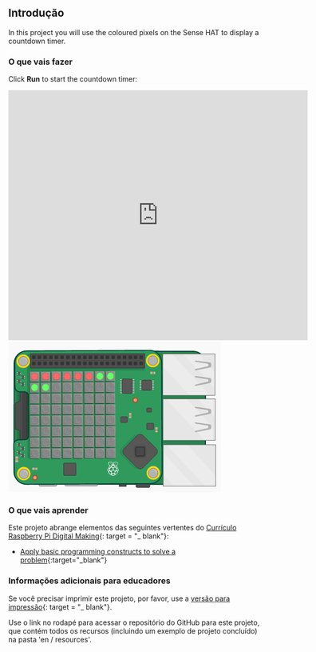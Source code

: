 ## Introdução

In this project you will use the coloured pixels on the Sense HAT to display a countdown timer.

### O que vais fazer

Click **Run** to start the countdown timer:

<div class="trinket">
  <iframe src="https://trinket.io/embed/python/dfdfcc6814?outputOnly=true&start=result" width="600" height="500" frameborder="0" marginwidth="0" marginheight="0" allowfullscreen mark="crwd-mark">
</iframe> <img src="images/timer-final.png" />
</div>

### O que vais aprender

Este projeto abrange elementos das seguintes vertentes do [Currículo Raspberry Pi Digital Making](http://rpf.io/curriculum){: target = "_ blank"}:

+ [Apply basic programming constructs to solve a problem](https://www.raspberrypi.org/curriculum/programming/builder){:target="_blank"}

### Informações adicionais para educadores

Se você precisar imprimir este projeto, por favor, use a [versão para impressão](https://projects.raspberrypi.org/en/projects/countdown-timer/print){: target = "_ blank"}.

Use o link no rodapé para acessar o repositório do GitHub para este projeto, que contém todos os recursos (incluindo um exemplo de projeto concluído) na pasta 'en / resources'.